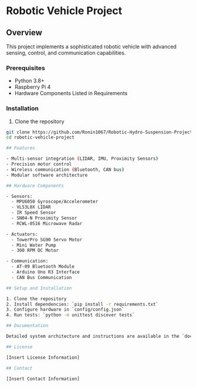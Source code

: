# Robotic Vehicle Project

## Overview

This project implements a sophisticated robotic vehicle with advanced sensing, control, and communication capabilities.

### Prerequisites

- Python 3.8+
- Raspberry Pi 4
- Hardware Components Listed in Requirements

### Installation

1. Clone the repository

```bash
git clone https://github.com/Ronin1067/Robotic-Hydro-Suspension-Project
cd robotic-vehicle-project

## Features

- Multi-sensor integration (LIDAR, IMU, Proximity Sensors)
- Precision motor control
- Wireless communication (Bluetooth, CAN bus)
- Modular software architecture

## Hardware Components

- Sensors:
  - MPU6050 Gyroscope/Accelerometer
  - VL53L0X LIDAR
  - IR Speed Sensor
  - SN04-N Proximity Sensor
  - RCWL-0516 Microwave Radar

- Actuators:
  - TowerPro SG90 Servo Motor
  - Mini Water Pump
  - 300 RPM DC Motor

- Communication:
  - AT-09 Bluetooth Module
  - Arduino Uno R3 Interface
  - CAN Bus Communication

## Setup and Installation

1. Clone the repository
2. Install dependencies: `pip install -r requirements.txt`
3. Configure hardware in `config/config.json`
4. Run tests: `python -m unittest discover tests`

## Documentation

Detailed system architecture and instructions are available in the `docs/` directory.

## License

[Insert License Information]

## Contact

[Insert Contact Information]
